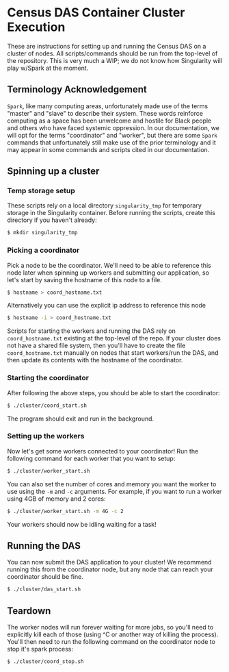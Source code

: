# Census DAS Container Cluster Execution
These are instructions for setting up and running the Census DAS on a cluster of nodes.
All scripts/commands should be run from the top-level of the repository.
This is very much a WIP; we do not know how Singularity will play w/Spark at the moment.

## Terminology Acknowledgement
`Spark`, like many computing areas, unfortunately made use of the terms "master" and "slave" to describe their system. These words reinforce computing as a space has been unwelcome and hostile for Black people and others who have faced systemic oppression. In our documentation, we will opt for the terms "coordinator" and "worker", but there are some `Spark` commands that unfortunately still make use of the prior terminology and it may appear in some commands and scripts cited in our documentation.

## Spinning up a cluster

### Temp storage setup
These scripts rely on a local directory `singularity_tmp` for temporary storage in the Singularity container. Before running the scripts, create this directory if you haven't already:

```bash
$ mkdir singularity_tmp
```

### Picking a coordinator
Pick a node to be the coordinator. We'll need to be able to reference this node later
when spinning up workers and submitting our application,
so let's start by saving the hostname of this node to a file.
```bash
$ hostname > coord_hostname.txt
```
Alternatively you can use the explicit ip address to reference this node
```bash
$ hostname -i > coord_hostname.txt
```

Scripts for starting the workers and running the DAS rely on `coord_hostname.txt`
existing at the top-level of the repo.
If your cluster does not have a shared file system, then you'll have to create the
file `coord_hostname.txt` manually on nodes that start workers/run the DAS,
and then update its contents with the hostname of the coordinator.

### Starting the coordinator
After following the above steps, you should be able to start the coordinator:
```bash
$ ./cluster/coord_start.sh
```
The program should exit and run in the background.

### Setting up the workers
Now let's get some workers connected to your coordinator!
Run the following command for each worker that you want to setup:
```bash
$ ./cluster/worker_start.sh
```

You can also set the number of cores and memory you want the worker to use using the `-m` and `-c` arguments.
For example, if you want to run a worker using 4GB of memory and 2 cores:
```bash
$ ./cluster/worker_start.sh -m 4G -c 2
```

Your workers should now be idling waiting for a task!

## Running the DAS
You can now submit the DAS application to your cluster!
We recommend running this from the coordinator node, but any node that can
reach your coordinator should be fine.
```bash
$ ./cluster/das_start.sh
```

## Teardown
The worker nodes will run forever waiting for more jobs, so you'll need to explicitly kill each of those (using ^C or another way of killing the process).
You'll then need to run the following command on the coordinator node to stop it's spark process:
```bash
$ ./cluster/coord_stop.sh
```
